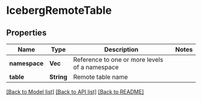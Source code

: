 # IcebergRemoteTable

## Properties

Name | Type | Description | Notes
------------ | ------------- | ------------- | -------------
**namespace** | **Vec<String>** | Reference to one or more levels of a namespace | 
**table** | **String** | Remote table name | 

[[Back to Model list]](../README.md#documentation-for-models) [[Back to API list]](../README.md#documentation-for-api-endpoints) [[Back to README]](../README.md)



